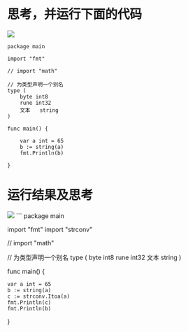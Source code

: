 # 思考，并运行下面的代码
<img src="https://github.com/KenNaNa/go_learing/blob/master/img/10.png">

```
package main

import "fmt"

// import "math"

// 为类型声明一个别名
type (
	byte int8
	rune int32
	文本   string
)

func main() {

	var a int = 65
	b := string(a)
	fmt.Println(b)

}
```

# 运行结果及思考
<img src="https://github.com/KenNaNa/go_learing/blob/master/img/11.png"/>
```
package main

import "fmt"
import "strconv"

// import "math"

// 为类型声明一个别名
type (
	byte int8
	rune int32
	文本   string
)

func main() {

	var a int = 65
	b := string(a)
	c := strconv.Itoa(a)
	fmt.Println(c)
	fmt.Println(b)

}
```
